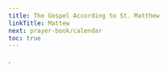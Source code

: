 ```yaml
---
title: The Gospel According to St. Matthew
linkTitle: Mattew
next: prayer-book/calendar
toc: true
---
```


.
